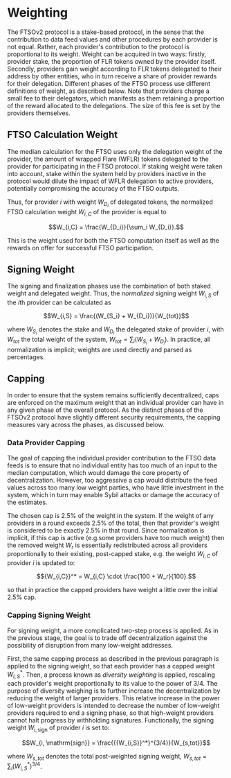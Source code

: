 # Weighting
The FTSOv2 protocol is a stake-based protocol, in the sense that the contribution to data feed values and other procedures by each provider is not equal. Rather, each provider's contribution to the protocol is proportional to its weight. Weight can be acquired in two ways: firstly, provider stake, the proportion of FLR tokens owned by the provider itself. Secondly, providers gain weight according to FLR tokens delegated to their address by other entities, who in turn receive a share of provider rewards for their delegation. Different phases of the FTSO process use different definitions of weight, as described below. Note that providers charge a small fee to their delegators, which manifests as them retaining a proportion of the reward allocated to the delegations. The size of this fee is set by the providers themselves.

## FTSO Calculation Weight
The median calculation for the FTSO uses only the delegation weight of the provider, the amount of wrapped Flare (WFLR) tokens delegated to the provider for participating in the FTSO protocol. If staking weight were taken into account, stake within the system held by providers inactive in the protocol would dilute the impact of WFLR delegation to active providers, potentially compromising the accuracy of the FTSO outputs.

Thus, for provider $i$ with weight $W_{D_i}$ of delegated tokens, the normalized FTSO calculation weight $W_{i,C}$ of the provider is equal to

$$W_{i,C} = \frac{W_{D_i}}{\sum_i W_{D_i}}.$$

This is the weight used for both the FTSO computation itself as well as the rewards on offer for successful FTSO participation.


## Signing Weight
The signing and finalization phases use the combination of both staked weight and delegated weight. Thus, the *normalized* signing weight $W_{i,S}$ of the $i$th provider can be calculated as 

$$W_{i,S} = \frac{(W_{S_i} + W_{D_i})}{W_{tot}}$$

where $W_{S_i}$ denotes the stake and $W_{D_i}$ the delegated stake of provider $i$, with $W_{tot}$ the total weight of the system, $W_{tot} = \sum_i (W_{S_i} + W_{D_i})$. In practice, all normalization is implicit; weights are used directly and parsed as percentages.

## Capping
In order to ensure that the system remains sufficiently decentralized, caps are enforced on the maximum weight that an individual provider can have in any given phase of the overall protocol. As the distinct phases of the FTSOv2 protocol have slightly different security requirements, the capping measures vary across the phases, as discussed below.

### Data Provider Capping
The goal of capping the individual provider contribution to the FTSO data feeds is to ensure that no individual entity has too much of an input to the median computation, which would damage the core property of decentralization. However, too aggressive a cap would distribute the feed values across too many low weight parties, who have little investment in the system, which in turn may enable Sybil attacks or damage the accuracy of the estimates.

The chosen cap is 2.5% of the weight in the system. If the weight of any providers in a round exceeds 2.5% of the total, then that provider's weight is considered to be exactly 2.5% in that round. Since normalization is implicit, if this cap is active (e.g.some providers have too much weight) then the removed weight $W_r$ is essentially redistributed across all providers proportionally to their existing, post-capped stake, e.g. the weight $W_{i,C}$ of provider $i$ is updated to:

$${W_{i,C}}^* = W_{i,C} \cdot \frac{100 + W_r}{100}.$$

so that in practice the capped providers have weight a little over the initial 2.5% cap.

### Capping Signing Weight
For signing weight, a more complicated two-step process is applied. As in the previous stage, the goal is to trade off decentralization against the possibility of disruption from many low-weight addresses. 

First, the same capping process as described in the previous paragraph is applied to the signing weight, so that each provider has a capped weight ${W_{i,S}}^*$. Then, a process known as *diversity weighting* is applied, rescaling each provider's weight proportionally to its value to the power of $3/4$. The purpose of diversity weighing is to further increase the decentralization by reducing the weight of larger providers. This relative increase in the power of low-weight providers is intended to decrease the number of low-weight providers required to end a signing phase, so that high-weight providers cannot halt progress by withholding signatures. Functionally, the signing weight $W_{i, \mathrm{sign}}$ of provider $i$ is set to:

$$W_{i, \mathrm{sign}} = \frac{{{W_{i,S}}^*}^{3/4}}{W_{s,tot}}$$

where $W_{s,tot}$ denotes the total post-weighted signing weight, $W_{s,tot} = \sum_i ({W_{i,S}}^*)^{3/4}$.